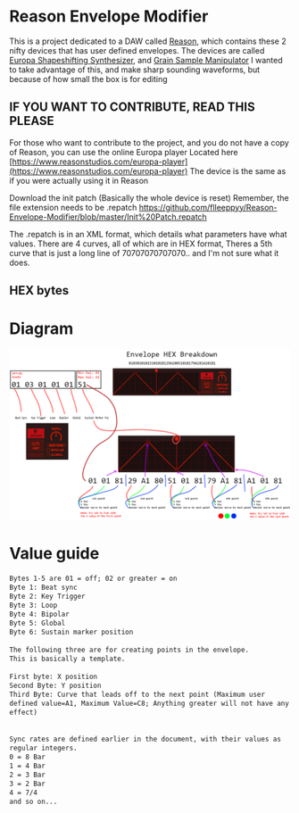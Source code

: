 # Reason Envelope Modifier

This is a project dedicated to a DAW called [Reason](https://reasonstudios.com), which contains these 2 nifty devices that has user defined envelopes.
The devices are called [Europa Shapeshifting Synthesizer](https://www.reasonstudios.com/en/reason/instruments/europa), and [Grain Sample Manipulator](https://www.reasonstudios.com/en/reason/instruments/grain)
I wanted to take advantage of this, and make sharp sounding waveforms, but because of how small the box is for editing 


## IF YOU WANT TO CONTRIBUTE, READ THIS PLEASE
For those who want to contribute to the project, and you do not have a copy of Reason, you can use the online Europa player
Located here [https://www.reasonstudios.com/europa-player](https://www.reasonstudios.com/europa-player)
The device is the same as if you were actually using it in Reason

Download the init patch (Basically the whole device is reset)
Remember, the file extension needs to be .repatch
https://github.com/flleeppyy/Reason-Envelope-Modifier/blob/master/Init%20Patch.repatch

The .repatch is in an XML format, which details what parameters have what values.
There are 4 curves, all of which are in HEX format,
Theres a 5th curve that is just a long line of 70707070707070.. and I'm not sure what it does.

## HEX bytes

# Diagram

![Diagram that is very shit](https://raw.githubusercontent.com/flleeppyy/Reason-Envelope-Modifier/master/shittyfuckingdiagram.png)

# Value guide

```
Bytes 1-5 are 01 = off; 02 or greater = on
Byte 1: Beat sync
Byte 2: Key Trigger
Byte 3: Loop
Byte 4: Bipolar
Byte 5: Global
Byte 6: Sustain marker position

The following three are for creating points in the envelope.
This is basically a template.

First byte: X position
Second Byte: Y position
Third Byte: Curve that leads off to the next point (Maximum user defined value=A1, Maximum Value=C8; Anything greater will not have any effect)


Sync rates are defined earlier in the document, with their values as regular integers.
0 = 8 Bar
1 = 4 Bar
2 = 3 Bar
3 = 2 Bar
4 = 7/4
and so on...

```